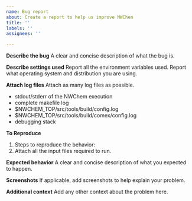```yaml
---
name: Bug report
about: Create a report to help us improve NWChem
title: ''
labels: ''
assignees: ''

---
```


**Describe the bug**
A clear and concise description of what the bug is.

**Describe settings used**
Report all the environment variables used.
Report what operating system and distribution you are using.

**Attach log files**
Attach as many log files as possible.
* stdout/stderr of the NWChem execution
* complete makefile log
* $NWCHEM_TOP/src/tools/build/config.log
* $NWCHEM_TOP/src/tools/build/comex/config.log
* debugging stack

**To Reproduce**
1. Steps to reproduce the behavior:
2. Attach all the input files required to run.

**Expected behavior**
A clear and concise description of what you expected to happen.

**Screenshots**
If applicable, add screenshots to help explain your problem.

**Additional context**
Add any other context about the problem here.
